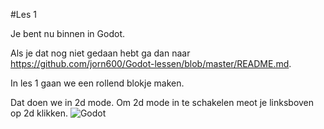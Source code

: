 #Les 1


Je bent nu binnen in Godot. 

Als je dat nog niet gedaan hebt ga dan naar https://github.com/jorn600/Godot-lessen/blob/master/README.md.

In les 1 gaan we een rollend blokje maken.

Dat doen we in 2d mode. Om 2d mode in te schakelen meot je linksboven op 2d klikken.
![Godot](screenshots/godot-editor.png"text")

